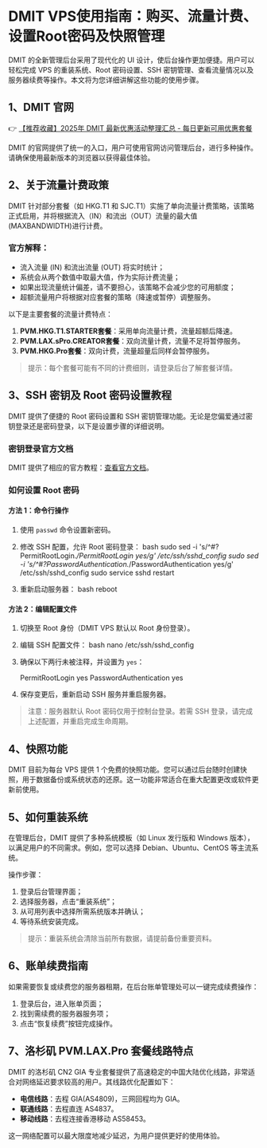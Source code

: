 # DMIT VPS使用指南：购买、流量计费、设置Root密码及快照管理

DMIT 的全新管理后台采用了现代化的 UI 设计，使后台操作更加便捷。用户可以轻松完成 VPS 的重装系统、Root 密码设置、SSH 密钥管理、查看流量情况以及服务器续费等操作。本文将为您详细讲解这些功能的使用步骤。

## 1、DMIT 官网

👉 [【推荐收藏】2025年 DMIT 最新优惠活动整理汇总 - 每日更新可用优惠套餐](https://bit.ly/dmit_coupon)

DMIT 的官网提供了统一的入口，用户可使用官网访问管理后台，进行多种操作。请确保使用最新版本的浏览器以获得最佳体验。

## 2、关于流量计费政策

DMIT 针对部分套餐（如 HKG.T1 和 SJC.T1）实施了单向流量计费策略，该策略正式启用，并将根据流入（IN）和流出（OUT）流量的最大值(MAXBANDWIDTH)进行计费。

### 官方解释：
- 流入流量 (IN) 和流出流量 (OUT) 将实时统计；
- 系统会从两个数值中取最大值，作为实际计费流量；
- 如果出现流量统计偏差，请不要担心，该策略不会减少您的可用额度；
- 超额流量用户将根据对应套餐的策略（降速或暂停）调整服务。

以下是主要套餐的流量计费特点：
1. **PVM.HKG.T1.STARTER套餐**：采用单向流量计费，流量超额后降速。
2. **PVM.LAX.sPro.CREATOR套餐**：双向流量计费，流量不足将暂停服务。
3. **PVM.HKG.Pro套餐**：双向计费，流量超量后同样会暂停服务。

> 提示：每个套餐可能有不同的计费细则，请登录后台了解套餐详情。

## 3、SSH 密钥及 Root 密码设置教程

DMIT 提供了便捷的 Root 密码设置和 SSH 密钥管理功能。无论是您偏爱通过密钥登录还是密码登录，以下是设置步骤的详细说明。

### 密钥登录官方文档
DMIT 提供了相应的官方教程：[查看官方文档](https://www.dmit.io/knowledgebase.php)。

### 如何设置 Root 密码
#### 方法 1：命令行操作
1. 使用 `passwd` 命令设置新密码。
2. 修改 SSH 配置，允许 Root 密码登录：
   bash
   sudo sed -i 's/^#\?PermitRootLogin.*/PermitRootLogin yes/g' /etc/ssh/sshd_config
   sudo sed -i 's/^#\?PasswordAuthentication.*/PasswordAuthentication yes/g' /etc/ssh/sshd_config
   sudo service sshd restart
   
3. 重新启动服务器：
   bash
   reboot
   

#### 方法 2：编辑配置文件
1. 切换至 Root 身份（DMIT VPS 默认以 Root 身份登录）。
2. 编辑 SSH 配置文件：
   bash
   nano /etc/ssh/sshd_config
   
3. 确保以下两行未被注释，并设置为 `yes`：
   
   PermitRootLogin yes
   PasswordAuthentication yes
   
4. 保存变更后，重新启动 SSH 服务并重启服务器。

> 注意：服务器默认 Root 密码仅用于控制台登录。若需 SSH 登录，请完成上述配置，并重启完成生命周期。

## 4、快照功能

DMIT 目前为每台 VPS 提供 1 个免费的快照功能。您可以通过后台随时创建快照，用于数据备份或系统状态的还原。这一功能非常适合在重大配置更改或软件更新前使用。

## 5、如何重装系统

在管理后台，DMIT 提供了多种系统模板（如 Linux 发行版和 Windows 版本），以满足用户的不同需求。例如，您可以选择 Debian、Ubuntu、CentOS 等主流系统。

操作步骤：
1. 登录后台管理界面；
2. 选择服务器，点击“重装系统”；
3. 从可用列表中选择所需系统版本并确认；
4. 等待系统安装完成。

> 提示：重装系统会清除当前所有数据，请提前备份重要资料。

## 6、账单续费指南

如果需要恢复或续费您的服务器租期，在后台账单管理处可以一键完成续费操作：
1. 登录后台，进入账单页面；
2. 找到需续费的服务器服务项；
3. 点击“恢复续费”按钮完成操作。

## 7、洛杉矶 PVM.LAX.Pro 套餐线路特点

DMIT 的洛杉矶 CN2 GIA 专业套餐提供了高速稳定的中国大陆优化线路，非常适合对网络延迟要求较高的用户。其线路优化配置如下：
- **电信线路**：去程 GIA(AS4809)，三网回程均为 GIA。
- **联通线路**：去程直连 AS4837。
- **移动线路**：去程连接香港移动 AS58453。

这一网络配置可以最大限度地减少延迟，为用户提供更好的使用体验。